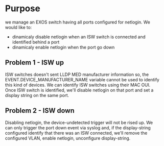 # Purpose
we manage an EXOS switch having all ports configured for netlogin. 
We would like to:
- dinamicaly disable netlogin when an ISW switch is connected and identified behind a port
- dinamicaly enable netlogin when the port go down


## Problem 1 - ISW up
ISW switches doesn't sent LLDP MED manufacturer information so, the EVENT.DEVICE_MANUFACTURER_NAME variable cannot be used to identify this kind of devices.
We can identify ISW switches using their MAC OUI.
Once ISW switch is identified, we'll disable netlogin on that port and set a display string on the same port.

 

## Problem 2 - ISW down
Disabling netlogin, the device-undetected trigger will not be rised up.
We can only trigger the port down event via syslog and, if the display-string configured identify that there was an ISW connected, we'll remove the configured VLAN, enable netlogin, unconfigure display-string.




